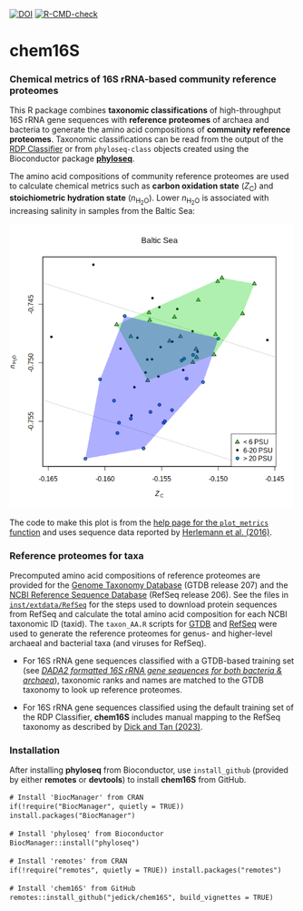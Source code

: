 <!-- badges: start -->
[![DOI](https://zenodo.org/badge/DOI/10.5281/zenodo.6793059.svg)](https://doi.org/10.5281/zenodo.6793059)
[![R-CMD-check](https://github.com/jedick/chem16S/actions/workflows/R-CMD-check.yaml/badge.svg)](https://github.com/jedick/chem16S/actions/workflows/R-CMD-check.yaml)
<!-- badges: end -->

# chem16S

### Chemical metrics of 16S rRNA-based community reference proteomes

This R package combines **taxonomic classifications** of high-throughput 16S rRNA gene sequences with **reference proteomes** of archaea and bacteria to generate the amino acid compositions of **community reference proteomes**. Taxonomic classifications can be read from the output of the [RDP Classifier](https://sourceforge.net/projects/rdp-classifier/) or from `phyloseq-class` objects created using the Bioconductor package [**phyloseq**](https://doi.org/doi:10.18129/B9.bioc.phyloseq).

The amino acid compositions of community reference proteomes are used to calculate chemical metrics such as **carbon oxidation state** (*Z*<sub>C</sub>) and **stoichiometric hydration state** (*n*<sub>H<sub>2</sub>O</sub>).
Lower *n*<sub>H<sub>2</sub>O</sub> is associated with increasing salinity in samples from the Baltic Sea:

<!-- Default image is too big
![chem16S::plot_metrics example: Baltic Sea nH2O-Zc plot](inst/images/plot_metrics.png)
-->
<img src="inst/images/plot_metrics.png" alt="chem16S::plot_metrics example: Baltic Sea nH2O-Zc plot" width="500" />

The code to make this plot is from the [help page for the `plot_metrics` function](man/plot_metrics.Rd) and uses sequence data reported by [Herlemann et al. (2016)](https://doi.org/10.3389/fmicb.2016.01883).

### Reference proteomes for taxa

Precomputed amino acid compositions of reference proteomes are provided for the [Genome Taxonomy Database](https://gtdb.ecogenomic.org/) (GTDB release 207) and the [NCBI Reference Sequence Database](https://www.ncbi.nlm.nih.gov/refseq/) (RefSeq release 206). See the files in [`inst/extdata/RefSeq`](inst/extdata/RefSeq) for the steps used to download protein sequences from RefSeq and calculate the total amino acid composition for each NCBI taxonomic ID (taxid). The `taxon_AA.R` scripts for [GTDB](inst/extdata/GTDB/taxon_AA.R) and [RefSeq](inst/extdata/RefSeq/taxon_AA.R) were used to generate the reference proteomes for genus- and higher-level archaeal and bacterial taxa (and viruses for RefSeq).

* For 16S rRNA gene sequences classified with a GTDB-based training set (see [*DADA2 formatted 16S rRNA gene sequences for both bacteria & archaea*](https://doi.org/10.5281/zenodo.6655692)), taxonomic ranks and names are matched to the GTDB taxonomy to look up reference proteomes.

* For 16S rRNA gene sequences classified using the default training set of the RDP Classifier, **chem16S** includes manual mapping to the RefSeq taxonomy as described by [Dick and Tan (2023)](https://doi.org/10.1007/s00248-022-01988-9).

### Installation

After installing **phyloseq** from Bioconductor, use `install_github` (provided by either **remotes** or **devtools**) to install **chem16S** from GitHub.

```
# Install 'BiocManager' from CRAN
if(!require("BiocManager", quietly = TRUE)) install.packages("BiocManager")

# Install 'phyloseq' from Bioconductor
BiocManager::install("phyloseq")

# Install 'remotes' from CRAN
if(!require("remotes", quietly = TRUE)) install.packages("remotes")

# Install 'chem16S' from GitHub
remotes::install_github("jedick/chem16S", build_vignettes = TRUE)
```
